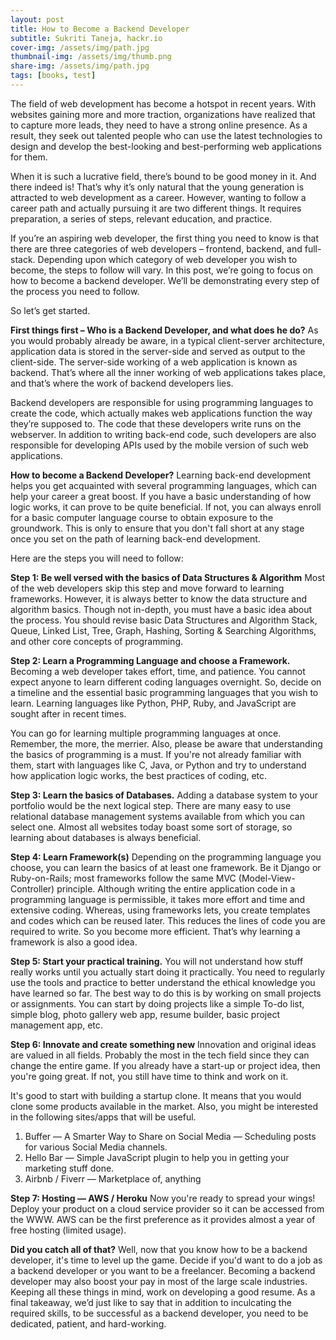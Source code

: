 ```yaml
---
layout: post
title: How to Become a Backend Developer
subtitle: Sukriti Taneja, hackr.io
cover-img: /assets/img/path.jpg
thumbnail-img: /assets/img/thumb.png
share-img: /assets/img/path.jpg
tags: [books, test]
---
```



The field of web development has become a hotspot in recent years. With websites gaining more and more traction, organizations have realized that to capture more leads, they need to have a strong online presence. As a result, they seek out talented people who can use the latest technologies to design and develop the best-looking and best-performing web applications for them.

When it is such a lucrative field, there’s bound to be good money in it. And there indeed is! That’s why it’s only natural that the young generation is attracted to web development as a career. However, wanting to follow a career path and actually pursuing it are two different things. It requires preparation, a series of steps, relevant education, and practice.

If you’re an aspiring web developer, the first thing you need to know is that there are three categories of web developers – frontend, backend, and full-stack. Depending upon which category of web developer you wish to become, the steps to follow will vary. In this post, we’re going to focus on how to become a backend developer. We’ll be demonstrating every step of the process you need to follow.

So let’s get started.

**First things first – Who is a Backend Developer, and what does he do?**
As you would probably already be aware, in a typical client-server architecture, application data is stored in the server-side and served as output to the client-side. The server-side working of a web application is known as backend. That’s where all the inner working of web applications takes place, and that’s where the work of backend developers lies.

Backend developers are responsible for using programming languages to create the code, which actually makes web applications function the way they’re supposed to. The code that these developers write runs on the webserver. In addition to writing back-end code, such developers are also responsible for developing APIs used by the mobile version of such web applications.

**How to become a Backend Developer?**
Learning back-end development helps you get acquainted with several programming languages, which can help your career a great boost. If you have a basic understanding of how logic works, it can prove to be quite beneficial. If not, you can always enroll for a basic computer language course to obtain exposure to the groundwork. This is only to ensure that you don't fall short at any stage once you set on the path of learning back-end development.

Here are the steps you will need to follow:

**Step 1: Be well versed with the basics of Data Structures & Algorithm**
Most of the web developers skip this step and move forward to learning frameworks. However, it is always better to know the data structure and algorithm basics. Though not in-depth, you must have a basic idea about the process. You should revise basic Data Structures and Algorithm Stack, Queue, Linked List, Tree, Graph, Hashing, Sorting & Searching Algorithms, and other core concepts of programming.

**Step 2: Learn a Programming Language and choose a Framework.**
Becoming a web developer takes effort, time, and patience. You cannot expect anyone to learn different coding languages overnight. So, decide on a timeline and the essential basic programming languages that you wish to learn. Learning languages like Python, PHP, Ruby, and JavaScript are sought after in recent times.

You can go for learning multiple programming languages at once. Remember, the more, the merrier. Also, please be aware that understanding the basics of programming is a must. If you're not already familiar with them, start with languages like C, Java, or Python and try to understand how application logic works, the best practices of coding, etc.

**Step 3: Learn the basics of Databases.**
Adding a database system to your portfolio would be the next logical step. There are many easy to use relational database management systems available from which you can select one. Almost all websites today boast some sort of storage, so learning about databases is always beneficial.

**Step 4: Learn Framework(s)**
Depending on the programming language you choose, you can learn the basics of at least one framework. Be it Django or Ruby-on-Rails; most frameworks follow the same MVC (Model-View-Controller) principle. Although writing the entire application code in a programming language is permissible, it takes more effort and time and extensive coding. Whereas, using frameworks lets, you create templates and codes which can be reused later. This reduces the lines of code you are required to write. So you become more efficient. That’s why learning a framework is also a good idea.

**Step 5: Start your practical training.**
You will not understand how stuff really works until you actually start doing it practically. You need to regularly use the tools and practice to better understand the ethical knowledge you have learned so far. The best way to do this is by working on small projects or assignments. You can start by doing projects like a simple To-do list, simple blog, photo gallery web app, resume builder, basic project management app, etc.

**Step 6: Innovate and create something new**
Innovation and original ideas are valued in all fields. Probably the most in the tech field since they can change the entire game. If you already have a start-up or project idea, then you're going great. If not, you still have time to think and work on it.

It's good to start with building a startup clone. It means that you would clone some products available in the market. Also, you might be interested in the following sites/apps that will be useful.

1. Buffer — A Smarter Way to Share on Social Media — Scheduling posts for various Social Media channels.
2. Hello Bar — Simple JavaScript plugin to help you in getting your marketing stuff done.
3. Airbnb / Fiverr — Marketplace of, anything

**Step 7: Hosting — AWS / Heroku**
Now you're ready to spread your wings! Deploy your product on a cloud service provider so it can be accessed from the WWW. AWS can be the first preference as it provides almost a year of free hosting (limited usage).


**Did you catch all of that?**
Well, now that you know how to be a backend developer, it's time to level up the game. Decide if you'd want to do a job as a backend developer or you want to be a freelancer. Becoming a backend developer may also boost your pay in most of the large scale industries. Keeping all these things in mind, work on developing a good resume. As a final takeaway, we’d just like to say that in addition to inculcating the required skills, to be successful as a backend developer, you need to be dedicated, patient, and hard-working.